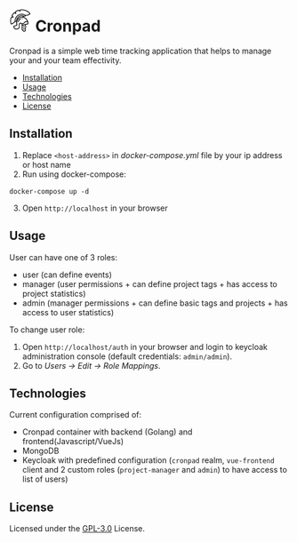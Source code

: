 
# <img src="https://github.com/ts-dmitry/cronpad/blob/master/frontend/src/assets/icon.svg" alt="Cronpad" title="Cronpad" width="40" height="40"/> Cronpad

Cronpad is a simple web time tracking application that helps to manage your and your team effectivity. 

* [Installation](#installation)
* [Usage](#usage)
* [Technologies](#technologies)
* [License](#license)

## Installation 
1. Replace `<host-address>` in *docker-compose.yml* file by your ip address or host name
2. Run using docker-compose:
```
docker-compose up -d
```
3. Open `http://localhost` in your browser

## Usage
User can have one of 3 roles:
- user (can define events)
- manager (user permissions + can define project tags + has access to project statistics)
- admin (manager permissions + can define basic tags and projects + has access to user statistics)



To change user role:
1. Open `http://localhost/auth` in your browser and login to keycloak administration console (default credentials: `admin/admin`).
2. Go to *Users -> Edit -> Role Mappings*.

## Technologies
Current configuration comprised of:
- Cronpad container with backend (Golang) and frontend(Javascript/VueJs)
- MongoDB
- Keycloak with predefined configuration (`cronpad` realm, `vue-frontend` client and 2 custom roles (`project-manager` and `admin`) to have access to list of users)  

## License
Licensed under the [GPL-3.0](LICENSE) License.
